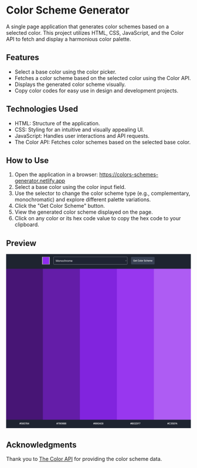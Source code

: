 # Color Scheme Generator

A single page application that generates color schemes based on a selected color. This project utilizes HTML, CSS, JavaScript, and the Color API to fetch and display a harmonious color palette.

## Features

- Select a base color using the color picker.
- Fetches a color scheme based on the selected color using the Color API.
- Displays the generated color scheme visually.
- Copy color codes for easy use in design and development projects.

## Technologies Used

- HTML: Structure of the application.
- CSS: Styling for an intuitive and visually appealing UI.
- JavaScript: Handles user interactions and API requests.
- The Color API: Fetches color schemes based on the selected base color.

## How to Use

1. Open the application in a browser: https://colors-schemes-generator.netlify.app
2. Select a base color using the color input field.
3. Use the selector to change the color scheme type (e.g., complementary, monochromatic) and explore different palette variations.
4. Click the "Get Color Scheme" button.
5. View the generated color scheme displayed on the page.
6. Click on any color or its hex code value to copy the hex code to your clipboard.

## Preview

![Color scheme generator preview](color-scheme-gen.png)

## Acknowledgments

Thank you to [The Color API](https://www.thecolorapi.com) for providing the color scheme data.
